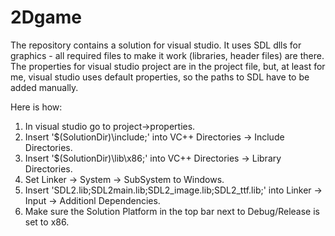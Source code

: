 # 2Dgame

The repository contains a solution for visual studio. It uses SDL dlls for graphics - all required 
files to make it work (libraries, header files) are there. The properties for visual studio project
are in the project file, but, at least for me, visual studio uses default properties, so the paths
to SDL have to be added manually. 

Here is how:
1. In visual studio go to project->properties.
2. Insert '$(SolutionDir)\include;' into VC++ Directories -> Include Directories.
3. Insert '$(SolutionDir)\lib\x86;' into VC++ Directories -> Library Directories.
4. Set Linker -> System -> SubSystem to Windows.
5. Insert 'SDL2.lib;SDL2main.lib;SDL2_image.lib;SDL2_ttf.lib;' into Linker -> Input -> Additionl Dependencies.
6. Make sure the Solution Platform in the top bar next to Debug/Release is set to x86.


